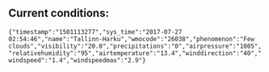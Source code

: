 ## Current conditions: 
 ``` {"timestamp":"1501113277","sys_time":"2017-07-27 02:54:46","name":"Tallinn-Harku","wmocode":"26038","phenomenon":"Few clouds","visibility":"20.0","precipitations":"0","airpressure":"1005","relativehumidity":"95","airtemperature":"13.4","winddirection":"40","windspeed":"1.4","windspeedmax":"2.9"} ```
